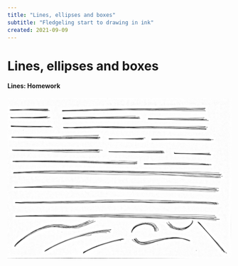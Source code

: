 ```yaml
---
title: "Lines, ellipses and boxes"
subtitle: "Fledgeling start to drawing in ink"
created: 2021-09-09
---
```


# Lines, ellipses and boxes

#### Lines: Homework

![Superimposed Lines - 1](static/images/superimposed-lines-1.png)
